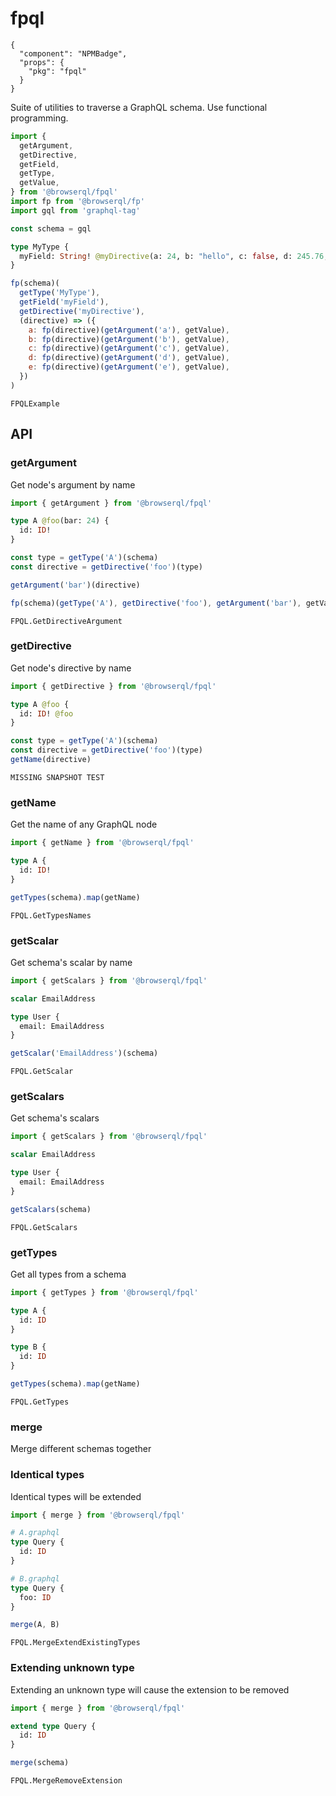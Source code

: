 # fpql

```component
{
  "component": "NPMBadge",
  "props": {
    "pkg": "fpql"
  }
}
```

Suite of utilities to traverse a GraphQL schema. Use functional programming.

```javascript
import {
  getArgument,
  getDirective,
  getField,
  getType,
  getValue,
} from '@browserql/fpql'
import fp from '@browserql/fp'
import gql from 'graphql-tag'

const schema = gql
```

```graphql
type MyType {
  myField: String! @myDirective(a: 24, b: "hello", c: false, d: 245.76, e: [24])
}
```

```javascript
fp(schema)(
  getType('MyType'),
  getField('myField'),
  getDirective('myDirective'),
  (directive) => ({
    a: fp(directive)(getArgument('a'), getValue),
    b: fp(directive)(getArgument('b'), getValue),
    c: fp(directive)(getArgument('c'), getValue),
    d: fp(directive)(getArgument('d'), getValue),
    e: fp(directive)(getArgument('e'), getValue),
  })
)
```

```snapshot3
FPQLExample
```

## API

### getArgument

Get node's argument by name

```javascript
import { getArgument } from '@browserql/fpql'
```

```graphql
type A @foo(bar: 24) {
  id: ID!
}
```

```javascript
const type = getType('A')(schema)
const directive = getDirective('foo')(type)

getArgument('bar')(directive)

fp(schema)(getType('A'), getDirective('foo'), getArgument('bar'), getValue)
```

```snapshot
FPQL.GetDirectiveArgument
```

### getDirective

Get node's directive by name

```javascript
import { getDirective } from '@browserql/fpql'
```

```graphql
type A @foo {
  id: ID! @foo
}
```

```javascript
const type = getType('A')(schema)
const directive = getDirective('foo')(type)
getName(directive)
```

```snapshot2
MISSING SNAPSHOT TEST
```

### getName

Get the name of any GraphQL node

```javascript
import { getName } from '@browserql/fpql'
```

```graphql
type A {
  id: ID!
}
```

```javascript
getTypes(schema).map(getName)
```

```snapshot
FPQL.GetTypesNames
```

### getScalar

Get schema's scalar by name

```javascript
import { getScalars } from '@browserql/fpql'
```

```graphql
scalar EmailAddress

type User {
  email: EmailAddress
}
```

```javascript
getScalar('EmailAddress')(schema)
```

```snapshot
FPQL.GetScalar
```

### getScalars

Get schema's scalars

```javascript
import { getScalars } from '@browserql/fpql'
```

```graphql
scalar EmailAddress

type User {
  email: EmailAddress
}
```

```javascript
getScalars(schema)
```

```snapshot
FPQL.GetScalars
```

### getTypes

Get all types from a schema

```javascript
import { getTypes } from '@browserql/fpql'
```

```graphql
type A {
  id: ID
}

type B {
  id: ID
}
```

```javascript
getTypes(schema).map(getName)
```

```snapshot
FPQL.GetTypes
```

### merge

Merge different schemas together

### Identical types

Identical types will be extended

```javascript
import { merge } from '@browserql/fpql'
```

```graphql
# A.graphql
type Query {
  id: ID
}
```

```graphql
# B.graphql
type Query {
  foo: ID
}
```

```javascript
merge(A, B)
```

```snapshot
FPQL.MergeExtendExistingTypes
```

### Extending unknown type

Extending an unknown type will cause the extension to be removed

```javascript
import { merge } from '@browserql/fpql'
```

```graphql
extend type Query {
  id: ID
}
```

```javascript
merge(schema)
```

```snapshot
FPQL.MergeRemoveExtension
```
